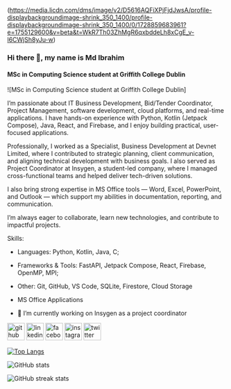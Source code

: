 (https://media.licdn.com/dms/image/v2/D5616AQFiXPjFjdJwsA/profile-displaybackgroundimage-shrink_350_1400/profile-displaybackgroundimage-shrink_350_1400/0/1728859683961?e=1755129600&v=beta&t=WkR7Th03ZhMgR6qxbddeLh8xCgE_v-l6CWjSh8yJu-w)
### Hi there 👋, my name is Md Ibrahim
#### MSc in Computing Science student at Griffith College Dublin
![MSc in Computing Science student at Griffith College Dublin]

I’m passionate about IT Business Development, Bid/Tender Coordinator, Project Management, software development, cloud platforms, and real-time applications. I have hands-on experience with Python, Kotlin (Jetpack Compose), Java, React, and Firebase, and I enjoy building practical, user-focused applications.

Professionally, I worked as a Specialist, Business Development at Devnet Limited, where I contributed to strategic planning, client communication, and aligning technical development with business goals. I also served as Project Coordinator at Insygen, a student-led company, where I managed cross-functional teams and helped deliver tech-driven solutions.

I also bring strong expertise in MS Office tools — Word, Excel, PowerPoint, and Outlook — which support my abilities in documentation, reporting, and communication.

I’m always eager to collaborate, learn new technologies, and contribute to impactful projects.

Skills: 
- Languages: Python, Kotlin, Java, C; 
- Frameworks & Tools: FastAPI, Jetpack Compose, React, Firebase, OpenMP, MPI;
- Other: Git, GitHub, VS Code, SQLite, Firestore, Cloud Storage
- MS Office Applications

- 🔭 I’m currently working on Insygen as a project coordinator 


[<img src='https://cdn.jsdelivr.net/npm/simple-icons@3.0.1/icons/github.svg' alt='github' height='40'>](https://github.com/Ibraheem4040)  [<img src='https://cdn.jsdelivr.net/npm/simple-icons@3.0.1/icons/linkedin.svg' alt='linkedin' height='40'>](https://www.linkedin.com/in/ibraheemahmed/)  [<img src='https://cdn.jsdelivr.net/npm/simple-icons@3.0.1/icons/facebook.svg' alt='facebook' height='40'>](https://www.facebook.com/https://www.facebook.com/ibraheem.ahmed.3572)  [<img src='https://cdn.jsdelivr.net/npm/simple-icons@3.0.1/icons/instagram.svg' alt='instagram' height='40'>](https://www.instagram.com/ibraheem_ibu1/)  [<img src='https://cdn.jsdelivr.net/npm/simple-icons@3.0.1/icons/twitter.svg' alt='twitter' height='40'>](https://twitter.com/ibraheem_ibu)  

[![Top Langs](https://github-readme-stats.vercel.app/api/top-langs/?username=Ibraheem4040)](https://github.com/anuraghazra/github-readme-stats)

![GitHub stats](https://github-readme-stats.vercel.app/api?username=Ibraheem4040&show_icons=true)  

![GitHub streak stats](https://streak-stats.demolab.com/?user=Ibraheem4040)  

